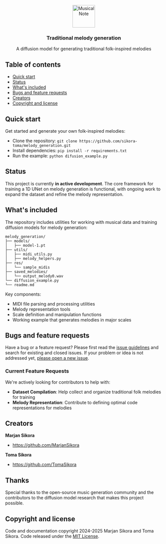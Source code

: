 <p align="center">
  <a href="https://github.com/MarjanSikora/MelodyDiffusion">
    <img src="https://via.placeholder.com/72" alt="Musical Note" width=72 height=72>
  </a>
  <h3 align="center">Traditional melody generation</h3>
  <p align="center">
    A diffusion model for generating traditional folk-inspired melodies
  </p>
</p>

## Table of contents
- [Quick start](#quick-start)
- [Status](#status)
- [What's included](#whats-included)
- [Bugs and feature requests](#bugs-and-feature-requests)
- [Creators](#creators)
- [Copyright and license](#copyright-and-license)

## Quick start
Get started and generate your own folk-inspired melodies:

- Clone the repository: `git clone https://github.com/sikora-toma/melody_generation.git`
- Install dependencies: `pip install -r requirements.txt`
- Run the example: `python difusion_example.py`

## Status
This project is currently **in active development**. The core framework for training a 1D UNet on melody generation is functional, with ongoing work to expand the dataset and refine the melody representation.

## What's included
The repository includes utilities for working with musical data and training diffusion models for melody generation:

```text
melody_generation/
├── models/
│   ├── model-1.pt
├── utils/
│   ├── midi_utils.py
│   ├── melody_helpers.py
├── res/
│   └── sample_midis
├── saved_melodies/
│   └── output_melody0.wav
└── diffusion_example.py
└── readme.md
```

Key components:
- MIDI file parsing and processing utilities
- Melody representation tools
- Scale definition and manipulation functions
- Working example that generates melodies in major scales

## Bugs and feature requests
Have a bug or a feature request? Please first read the [issue guidelines](https://github.com/sikora-toma/melody_generation/blob/master/CONTRIBUTING.md) and search for existing and closed issues. If your problem or idea is not addressed yet, [please open a new issue](https://github.com/sikora-toma/melody_generation/issues/new).

### Current Feature Requests
We're actively looking for contributors to help with:

- **Dataset Compilation**: Help collect and organize traditional folk melodies for training
- **Melody Representation**: Contribute to defining optimal code representations for melodies


## Creators
**Marjan Sikora**
- <https://github.com/MarjanSikora>

**Toma Sikora**
- <https://github.com/TomaSikora>

## Thanks
Special thanks to the open-source music generation community and the contributors to the diffusion model research that makes this project possible.

## Copyright and license
Code and documentation copyright 2024-2025 Marjan Sikora and Toma Sikora. Code released under the [MIT License](https://github.com/MarjanSikora/MelodyDiffusion/blob/master/LICENSE).
